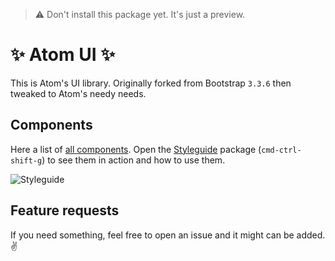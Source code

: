 > :warning: Don't install this package yet. It's just a preview.

# :sparkles: Atom UI :sparkles:

This is Atom's UI library. Originally forked from Bootstrap `3.3.6` then tweaked to Atom's needy needs.


## Components

Here a list of [all components](https://github.com/atom/atom-ui/blob/master/atom-ui.less). Open the [Styleguide](https://github.com/atom/styleguide) package (`cmd-ctrl-shift-g`) to see them in action and how to use them.

![Styleguide](https://cloud.githubusercontent.com/assets/378023/15767543/ccecf9bc-2983-11e6-9c5e-d228d39f52b0.png)


## Feature requests

If you need something, feel free to open an issue and it might can be added. :v:
